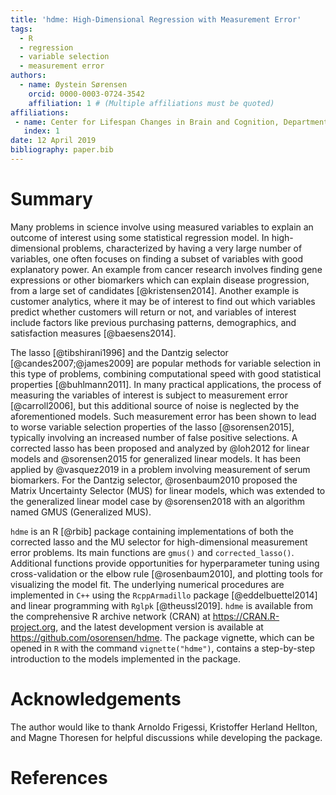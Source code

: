 ```yaml
---
title: 'hdme: High-Dimensional Regression with Measurement Error'
tags:
  - R
  - regression
  - variable selection
  - measurement error
authors:
  - name: Øystein Sørensen
    orcid: 0000-0003-0724-3542
    affiliation: 1 # (Multiple affiliations must be quoted)
affiliations:
 - name: Center for Lifespan Changes in Brain and Cognition, Department of Psychology, University of Oslo
   index: 1
date: 12 April 2019
bibliography: paper.bib
---
```


# Summary

Many problems in science involve using measured variables to explain an outcome of interest using some statistical regression model. In high-dimensional problems, characterized by having a very large number of variables, one often focuses on finding a subset of variables with good explanatory power. An example from cancer research involves finding gene expressions or other biomarkers which can explain disease progression, from a large set of candidates [@kristensen2014]. Another example is customer analytics, where it may be of interest to find out which variables predict whether customers will return or not, and variables of interest include factors like previous purchasing patterns, demographics, and satisfaction measures [@baesens2014]. 

The lasso [@tibshirani1996] and the Dantzig selector [@candes2007;@james2009] are popular methods for variable selection in this type of problems, combining computational speed with good statistical properties [@buhlmann2011]. In many practical applications, the process of measuring the variables of interest is subject to measurement error [@carroll2006], but this additional source of noise is neglected by the aforementioned models. Such measurement error has been shown to lead to worse variable selection properties of the lasso [@sorensen2015], typically involving an increased number of false positive selections. A corrected lasso has been proposed and analyzed by @loh2012 for linear models and @sorensen2015 for generalized linear models. It has been applied by @vasquez2019 in a problem involving measurement of serum biomarkers. For the Dantzig selector, @rosenbaum2010 proposed the Matrix Uncertainty Selector (MUS) for linear models, which was extended to the generalized linear model case by @sorensen2018 with an algorithm named GMUS (Generalized MUS).

``hdme`` is an R [@rbib] package containing implementations of both the corrected lasso and the MU selector for high-dimensional measurement error problems. Its main functions are ``gmus()`` and ``corrected_lasso()``. Additional functions provide opportunities for hyperparameter tuning using cross-validation or the elbow rule [@rosenbaum2010], and plotting tools for visualizing the model fit. The underlying numerical procedures are implemented in ``C++`` using the ``RcppArmadillo`` package [@eddelbuettel2014] and linear programming with ``Rglpk`` [@theussl2019]. ``hdme`` is available from the comprehensive R archive network (CRAN) at https://CRAN.R-project.org, and the latest development version is available at https://github.com/osorensen/hdme. The package vignette, which can be opened in ``R`` with the command ``vignette("hdme")``, contains a step-by-step introduction to the models implemented in the package.


# Acknowledgements

The author would like to thank Arnoldo Frigessi, Kristoffer Herland Hellton, and Magne Thoresen for helpful discussions while developing the package.

# References
